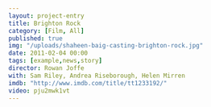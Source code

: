 ```yaml
---
layout: project-entry
title: Brighton Rock
category: [Film, All]
published: true
img: "/uploads/shaheen-baig-casting-brighton-rock.jpg"
date: 2011-02-04 00:00
tags: [example,news,story]
director: Rowan Joffe
with: Sam Riley, Andrea Riseborough, Helen Mirren
imdb: "http://www.imdb.com/title/tt1233192/"
video: pju2mwk1vt
---
```



